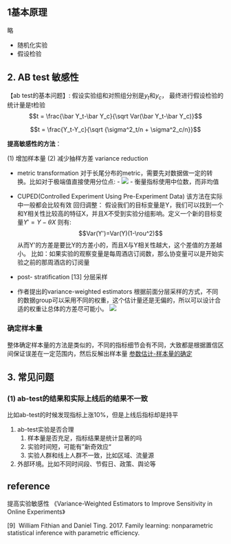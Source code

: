 
## 1基本原理
略
- 随机化实验
- 假设检验

## 2. AB test 敏感性

【ab test的基本问题】:
假设实验组和对照组分别是$y_t$和$y_c$， 最终进行假设检验的统计量是t检验
$$t = \frac{\bar Y_t-\bar Y_c}{\sqrt Var(\bar Y_t-\bar Y_c)}$$


$$t = \frac{Y_t-Y_c}{\sqrt {\sigma^2_t/n + \sigma^2_c/n}}$$



**提高敏感性的方法**：

(1) 增加样本量
(2) 减少抽样方差 variance reduction
- metric transformation
	对于长尾分布的metric，需要先对数据做一定的转换。比如对于极端值直接使用分位点:
	    - ![](../../../Draft/media/16143408366768.jpg)
	    - 衡量指标使用中位数，而非均值

- CUPED(Controlled Experiment Using Pre-Experiment Data) 该方法在实际中一般都会比较有效
回归调整：
假设我们的目标变量是Y，我们可以找到一个和Y相关性比较高的特征X，并且X不受到实验分组影响。定义一个新的目标变量$Y'=Y -\theta X$
则有:
$$Var(Y')=Var(Y)(1-\rou^2)$$
从而Y'的方差是要比Y的方差小的，而且X与Y相关性越大，这个差值的方差越小。
比如：如果实验的观察变量是每周酒店订阅数，那么协变量可以是开始实验之前的那周酒店的订阅量


- post- stratification [13] 分层采样

- 作者提出的variance-weighted estimators
根据前面分层采样的方式，不同的数据group可以采用不同的权重，这个估计量还是无偏的，所以可以设计合适的权重让总体的方差尽可能小。
![](../../../Draft/media/Pasted%20image%2020220601224526.png)


### 确定样本量
整体确定样本量的方法是类似的，不同的指标细节会有不同，大致都是根据置信区间保证误差在一定范围内，然后反解出样本量
[参数估计-样本量的确定](../参数估计-样本量的确定.md)



## 3. 常见问题

### (1) ab-test的结果和实际上线后的结果不一致
比如ab-test的时候发现指标上涨10%，但是上线后指标却是持平

1. ab-test实验是否合理
	1. 样本量是否充足，指标结果是统计显著的吗
	2. 实验时间短，可能有”新奇效应“
	3. 实验人群和线上人群不一致，比如区域、流量源
2. 外部环境。比如不同时间段、节假日、政策、舆论等




## reference

提高实验敏感性 《Variance-Weighted Estimators to Improve Sensitivity in Online Experiments》

[9]  William Fithian and Daniel Ting. 2017. Family learning: nonparametric statistical inference with parametric efficiency.


